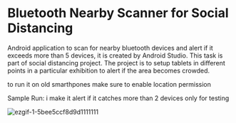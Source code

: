 # Bluetooth Nearby Scanner for Social Distancing
Android application to scan for nearby bluetooth devices and alert if it exceeds more than 5 devices, it is created by Android Studio. This task is part of social distancing project.
The project is to setup tablets in different points in a particular exhibition to alert if the area becomes crowded.

to run it on old smarthpones make sure to enable location permission

Sample Run: i make it alert if it catches more than 2 devices only for testing

![ezgif-1-5bee5ccf8d9d1111111](https://user-images.githubusercontent.com/67188835/87252836-eda29500-c47e-11ea-8efe-8210c6d6dc51.gif)

